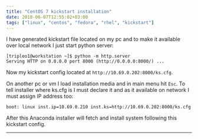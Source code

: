 ```yaml
---
title: "CentOS 7 kickstart installation"
date: 2018-06-07T12:55:02+03:00
tags: ["linux", "centos", "fedora", "rhel", "kickstart"]
---
```


I have generated kickstart file located on my pc and to make it available over local network I just start python server:

```
[tripleo1@workstation ~]$ python -m http.server
Serving HTTP on 0.0.0.0 port 8000 (http://0.0.0.0:8000/) ...
```

Now my kickstart config located at `http://10.69.0.202:8000/ks.cfg`.

On another pc or vm I load installation media and in main menu hit `Esc`.
To tell installer where ks.cfg is I must declare it and as it available on network I must assign IP address too:

```
boot: linux inst.ip=10.69.0.210 inst.ks=http://10.69.0.202:8000/ks.cfg
```

After this Anaconda installer will fetch and install system following this kickstart config.

---
